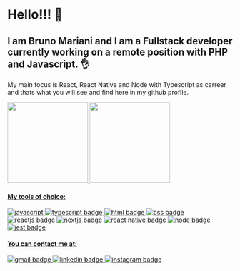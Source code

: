 # Hello!!! 🤙

## I am Bruno Mariani and I am a Fullstack developer currently working on a remote position with PHP and Javascript. 👌

My main focus is React, React Native and Node with Typescript as carreer and thats what you will see and find here in my github profile. 

  <div>
    <a href="https://github.com/bruno0907">
    <img height="180em" src="https://github-readme-stats-dyipt0l08-fanwangm.vercel.app/api?username=bruno0907&show_icons=true&theme=aura&include_all_commits=true&count_private=true"/>
    <img height="180em" src="https://github-readme-stats-dyipt0l08-fanwangm.vercel.app/api/top-langs/?username=bruno0907&layout=compact&langs_count=7&theme=aura"/>
  </div>


#### My tools of choice:
  <div>
    <img src="https://img.shields.io/badge/javascript-%23323330.svg?style=for-the-badge&logo=javascript&logoColor=%23F7DF1E" alt="javascript" />
    <img src="https://img.shields.io/badge/typescript-%23007ACC.svg?style=for-the-badge&logo=typescript&logoColor=white" alt="typescript badge" />
    <img src="https://img.shields.io/badge/html5-%23E34F26.svg?style=for-the-badge&logo=html5&logoColor=white" alt="html badge" />
    <img src="https://img.shields.io/badge/css3-%231572B6.svg?style=for-the-badge&logo=css3&logoColor=white" alt="css badge" />   
    <img src="https://img.shields.io/badge/react-%2320232a.svg?style=for-the-badge&logo=react&logoColor=%2361DAFB" alt=" reactjs badge" />
    <img src="https://img.shields.io/badge/Next-black?style=for-the-badge&logo=next.js&logoColor=white" alt="nextjs badge"/>  
    <img src="https://img.shields.io/badge/react_native-%2320232a.svg?style=for-the-badge&logo=react&logoColor=%2361DAFB" alt="react native badge" />  
    <img src="https://img.shields.io/badge/node.js-6DA55F?style=for-the-badge&logo=node.js&logoColor=white" alt="node badge" />  
    <img src="https://img.shields.io/badge/-jest-%23C21325?style=for-the-badge&logo=jest&logoColor=white" alt="jest badge" />  
  </div>

#### You can contact me at: 
  <div>
    <a href="mailto:bruno0907@gmail.com" target="_blank">
      <img src="https://img.shields.io/badge/Gmail-D14836?style=for-the-badge&logo=gmail&logoColor=white" alt="gmail badge"/>
    </a>
    <a href="https://linkedin.com/in/bruno09070" target="_blank">
      <img src="https://img.shields.io/badge/linkedin-%230077B5.svg?style=for-the-badge&logo=linkedin&logoColor=white" alt="linkedin badge"/>
    </a>
    <a href="https://www.instagram.com/bruno09070/" target="_blank">
      <img src="https://img.shields.io/badge/Instagram-%23E4405F.svg?style=for-the-badge&logo=Instagram&logoColor=white" alt="instagram badge"/>
    </a>         
  </div>
